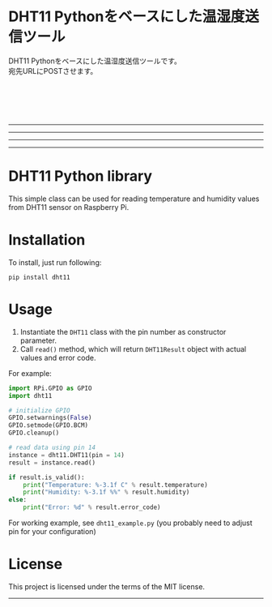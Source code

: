 # DHT11 Pythonをベースにした温湿度送信ツール
 DHT11 Pythonをベースにした温湿度送信ツールです。  
 宛先URLにPOSTさせます。      
  
<br><br><br><br>
* * *
* * *
* * *
* * *
# DHT11 Python library

This simple class can be used for reading temperature and humidity values from DHT11 sensor on Raspberry Pi.

# Installation

To install, just run following:

```
pip install dht11
```

# Usage

1. Instantiate the `DHT11` class with the pin number as constructor parameter.
2. Call `read()` method, which will return `DHT11Result` object with actual values and error code.

For example:

```python
import RPi.GPIO as GPIO
import dht11

# initialize GPIO
GPIO.setwarnings(False)
GPIO.setmode(GPIO.BCM)
GPIO.cleanup()

# read data using pin 14
instance = dht11.DHT11(pin = 14)
result = instance.read()

if result.is_valid():
    print("Temperature: %-3.1f C" % result.temperature)
    print("Humidity: %-3.1f %%" % result.humidity)
else:
    print("Error: %d" % result.error_code)
```

For working example, see `dht11_example.py` (you probably need to adjust pin for your configuration)

# License

This project is licensed under the terms of the MIT license.
* * *